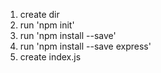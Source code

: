 1. create dir
2. run 'npm init'
3. run 'npm install --save'
3. run 'npm install --save express'
4. create index.js 